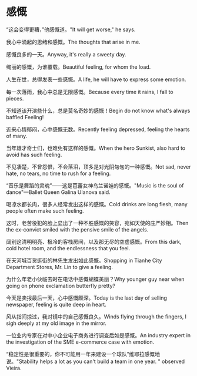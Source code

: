 # 感慨

<p><span class="chinese">“这会变得更糟，”他感慨道。</span><span class="english">"It will get worse," he says.</span></p>

<p><span class="chinese">我心中涌起的思绪和感慨。</span><span class="english">The thoughts that arise in me.</span></p>

<p><span class="chinese">感慨良多的一天。</span><span class="english">Anyway, it's really a sweety day.</span></p>

<p><span class="chinese">绚丽的感慨，为谁覆载。</span><span class="english">Beautiful feeling, for whom the load.</span></p>

<p><span class="chinese">人生在世，总得发表一些感慨。</span><span class="english">A life, he will have to express some emotion.</span></p>

<p><span class="chinese">每一次落雨，我心中总是无限感慨。</span><span class="english">Because every time it rains, I fall to pieces.</span></p>

<p><span class="chinese">不知道该开演些什么，总是莫名奇妙的感慨！</span><span class="english">Begin do not know what's always baffled Feeling!</span></p>

<p><span class="chinese">近来心情郁闷，心中感慨无数。</span><span class="english">Recently feeling depressed, feeling the hearts of many.</span></p>

<p><span class="chinese">当年雄才奇士们，也难免有这样的感慨。</span><span class="english">When the hero Sunkist, also hard to avoid has such feeling.</span></p>

<p><span class="chinese">不见凄楚，不曾怨恨，不会落泪，顶多是对光阴匆匆的一种感慨。</span><span class="english">Not sad, never hate, no tears, no time to rush for a feeling.</span></p>

<p><span class="chinese">“音乐是舞蹈的灵魂”——这是芭蕾女神乌兰诺娃的感慨。</span><span class="english">"Music is the soul of dance"—Ballet Queen Galina Ulanova said.</span></p>

<p><span class="chinese">喝凉水都长肉，很多人经常发出这样的感慨。</span><span class="english">Cold drinks are long flesh, many people often make such feeling.</span></p>

<p><span class="chinese">这时，老苦役犯的脸上显出了一种不胜感慨的笑容，宛如天使的庄严妙相。</span><span class="english">Then the ex-convict smiled with the pensive smile of the angels.</span></p>

<p><span class="chinese">阔别这清明明亮、极冷的客栈房间，以及那无尽的空虚感慨。</span><span class="english">From this dark, cold hotel room, and the endlessness that you feel.</span></p>

<p><span class="chinese">在天河城百货逛街的林先生发出如此感慨。</span><span class="english">Shopping in Tianhe City Department Stores, Mr. Lin to give a feeling.</span></p>

<p><span class="chinese">为什么年老小伙临去时在电话中感慨蝴蝶美丽？</span><span class="english">Why younger guy near when going on phone exclamation butterfly pretty?</span></p>

<p><span class="chinese">今天是卖报最后一天，心中感慨颇深。</span><span class="english">Today is the last day of selling newspaper, feeling is quite deep in heart.</span></p>

<p><span class="chinese">风从指间掠过，我对镜中的自己感慨良久。</span><span class="english">Winds flying through the fingers, I sigh deeply at my old image in the mirror.</span></p>

<p><span class="chinese">一位业内专家在对中小企业电子商务进行调查后如是感慨。</span><span class="english">An industry expert in the investigation of the SME e-commerce case with emotion.</span></p>

<p><span class="chinese">“稳定性是很重要的，你不可能用一年来建设一个球队”维耶拉感慨地说。</span><span class="english">"Stability helps a lot as you can't build a team in one year. " observed Vieira.</span></p>

